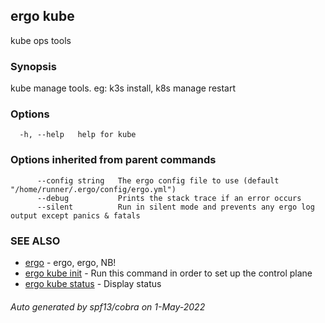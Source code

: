 ## ergo kube

kube ops tools

### Synopsis

kube manage tools. eg: k3s install, k8s manage restart

### Options

```
  -h, --help   help for kube
```

### Options inherited from parent commands

```
      --config string   The ergo config file to use (default "/home/runner/.ergo/config/ergo.yml")
      --debug           Prints the stack trace if an error occurs
      --silent          Run in silent mode and prevents any ergo log output except panics & fatals
```

### SEE ALSO

* [ergo](ergo.md)	 - ergo, ergo, NB!
* [ergo kube init](ergo_kube_init.md)	 - Run this command in order to set up the control plane
* [ergo kube status](ergo_kube_status.md)	 - Display status

###### Auto generated by spf13/cobra on 1-May-2022
